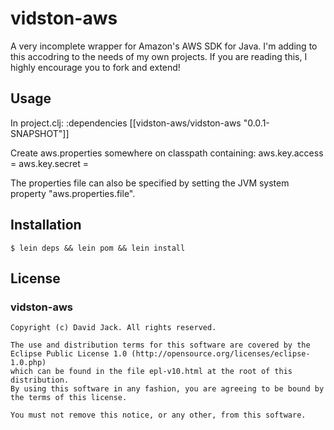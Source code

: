 # vidston-aws

A very incomplete wrapper for Amazon's AWS SDK for Java.  I'm adding
to this accodring to the needs of my own projects.  If you are reading
this, I highly encourage you to fork and extend!

## Usage

In project.clj:
    :dependencies [[vidston-aws/vidston-aws "0.0.1-SNAPSHOT"]]

Create aws.properties somewhere on classpath containing:
    aws.key.access = <access key>
    aws.key.secret = <secret key>

The properties file can also be specified by setting the JVM system
property "aws.properties.file".

## Installation

    $ lein deps && lein pom && lein install

## License
### vidston-aws
    Copyright (c) David Jack. All rights reserved.

    The use and distribution terms for this software are covered by the
    Eclipse Public License 1.0 (http://opensource.org/licenses/eclipse-1.0.php)
    which can be found in the file epl-v10.html at the root of this distribution.
    By using this software in any fashion, you are agreeing to be bound by
    the terms of this license.

    You must not remove this notice, or any other, from this software.

